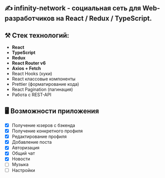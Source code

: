 ## ✍️ infinity-network - социальная сеть для Web-разработчиков на React / Redux / TypeScript.

## ⚒️ Стек технологий:
- **React**
- **TypeScript**
- **Redux**
- **React Router v6**
- **Axios + Fetch**
- React Hooks (хуки)
- React классовые компоненты
- Prettier (форматирование кода)
- React Pagination (пагинация)
- Работа с REST-API

## 🖥️ Возможности приложения 
- [x] Получение юзеров с бэкенда
- [x] Получение конкретного профиля
- [x] Редактирование профиля
- [x] Добавление поста
- [x] Авторизация
- [x] Общий чат
- [x] Новости
- [ ] Музыка
- [ ] Настройки
